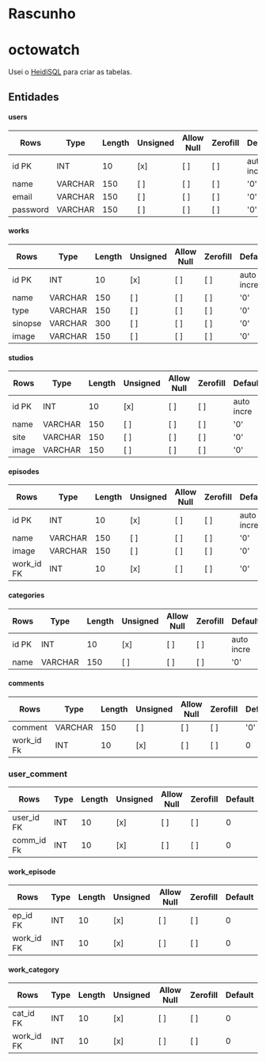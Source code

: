 # Rascunho
# octowatch

Usei o [HeidiSQL](https://www.heidisql.com/) para criar as tabelas.

## Entidades

#### users
|Rows      |Type      |Length    |Unsigned  |Allow Null|Zerofill  |Default   |
|---       |---       |---       |---       |---       |---       |---       |
|id PK     |INT       |10        |[x]       |[ ]       |[ ]       |auto incre|
|name      |VARCHAR   |150       |[ ]       |[ ]       |[ ]       |'0'       |
|email     |VARCHAR   |150       |[ ]       |[ ]       |[ ]       |'0'       |
|password  |VARCHAR   |150       |[ ]       |[ ]       |[ ]       |'0'       |

#### works
|Rows      |Type      |Length    |Unsigned  |Allow Null|Zerofill  |Default   |
|---       |---       |---       |---       |---       |---       |---       |
|id PK     |INT       |10        |[x]       |[ ]       |[ ]       |auto incre|
|name      |VARCHAR   |150       |[ ]       |[ ]       |[ ]       |'0'       |
|type      |VARCHAR   |150       |[ ]       |[ ]       |[ ]       |'0'       |
|sinopse   |VARCHAR   |300       |[ ]       |[ ]       |[ ]       |'0'       |
|image     |VARCHAR   |150       |[ ]       |[ ]       |[ ]       |'0'       |

#### studios
|Rows      |Type      |Length    |Unsigned  |Allow Null|Zerofill  |Default   |
|---       |---       |---       |---       |---       |---       |---       |
|id PK     |INT       |10        |[x]       |[ ]       |[ ]       |auto incre|
|name      |VARCHAR   |150       |[ ]       |[ ]       |[ ]       |'0'       |
|site      |VARCHAR   |150       |[ ]       |[ ]       |[ ]       |'0'       |
|image     |VARCHAR   |150       |[ ]       |[ ]       |[ ]       |'0'       |

#### episodes
|Rows      |Type      |Length    |Unsigned  |Allow Null|Zerofill  |Default   |
|---       |---       |---       |---       |---       |---       |---       |
|id PK     |INT       |10        |[x]       |[ ]       |[ ]       |auto incre|
|name      |VARCHAR   |150       |[ ]       |[ ]       |[ ]       |'0'       |
|image     |VARCHAR   |150       |[ ]       |[ ]       |[ ]       |'0'       |
|work_id FK|INT       |10        |[x]       |[ ]       |[ ]       |'0'       |

#### categories
|Rows      |Type      |Length    |Unsigned  |Allow Null|Zerofill  |Default   |
|---       |---       |---       |---       |---       |---       |---       |
|id PK     |INT       |10        |[x]       |[ ]       |[ ]       |auto incre|
|name      |VARCHAR   |150       |[ ]       |[ ]       |[ ]       |'0'       |

#### comments
|Rows      |Type      |Length    |Unsigned  |Allow Null|Zerofill  |Default   |
|---       |---       |---       |---       |---       |---       |---       |
|comment   |VARCHAR   |150       |[ ]       |[ ]       |[ ]       |'0'       |
|work_id Fk|INT       |10        |[x]       |[ ]       |[ ]       |0         |

### user_comment
|Rows      |Type      |Length    |Unsigned  |Allow Null|Zerofill  |Default   |
|---       |---       |---       |---       |---       |---       |---       |
|user_id FK|INT       |10        |[x]       |[ ]       |[ ]       |0         |
|comm_id Fk|INT       |10        |[x]       |[ ]       |[ ]       |0         |

#### work_episode
|Rows      |Type      |Length    |Unsigned  |Allow Null|Zerofill  |Default   |
|---       |---       |---       |---       |---       |---       |---       |
|ep_id FK  |INT       |10        |[x]       |[ ]       |[ ]       |0         |
|work_id FK|INT       |10        |[x]       |[ ]       |[ ]       |0         |

#### work_category
|Rows      |Type      |Length    |Unsigned  |Allow Null|Zerofill  |Default   |
|---       |---       |---       |---       |---       |---       |---       |
|cat_id FK |INT       |10        |[x]       |[ ]       |[ ]       |0         |
|work_id FK|INT       |10        |[x]       |[ ]       |[ ]       |0         |